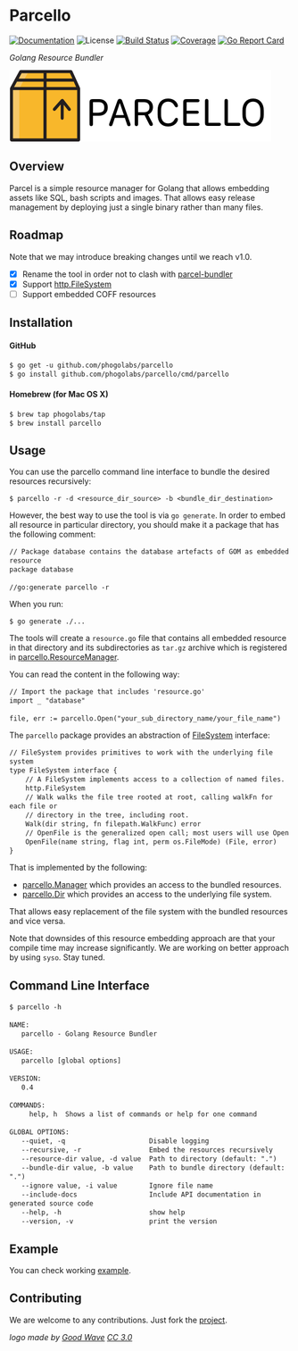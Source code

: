 # Parcello

[![Documentation][godoc-img]][godoc-url]
![License][license-img]
[![Build Status][travis-img]][travis-url]
[![Coverage][codecov-img]][codecov-url]
[![Go Report Card][report-img]][report-url]

*Golang Resource Bundler*

[![Parcel][parcello-img]][parcello-url]

## Overview

Parcel is a simple resource manager for Golang that allows embedding assets
like SQL, bash scripts and images. That allows easy release management by
deploying just a single binary rather than many files.

## Roadmap

Note that we may introduce breaking changes until we reach v1.0.

- [x] Rename the tool in order not to clash with [parcel-bundler](https://github.com/parcel-bundler/parcel)
- [x] Support [http.FileSystem](https://golang.org/pkg/net/http/#FileSystem)
- [ ] Support embedded COFF resources

## Installation

#### GitHub

```console
$ go get -u github.com/phogolabs/parcello
$ go install github.com/phogolabs/parcello/cmd/parcello
```
#### Homebrew (for Mac OS X)

```console
$ brew tap phogolabs/tap
$ brew install parcello
```

## Usage

You can use the parcello command line interface to bundle the desired resources
recursively:

```console
$ parcello -r -d <resource_dir_source> -b <bundle_dir_destination>
```

However, the best way to use the tool is via `go generate`. In order to embed all
resource in particular directory, you should make it a package that has the
following comment:

```golang
// Package database contains the database artefacts of GOM as embedded resource
package database

//go:generate parcello -r
```

When you run:

```console
$ go generate ./...
```

The tools will create a `resource.go` file that contains
all embedded resource in that directory and its
subdirectories as `tar.gz` archive which is registered in
[parcello.ResourceManager](https://github.com/phogolabs/parcello/blob/master/common.go#L6).

You can read the content in the following way:

```golang
// Import the package that includes 'resource.go'
import _ "database"

file, err := parcello.Open("your_sub_directory_name/your_file_name")
```

The `parcello` package provides an abstraction of
[FileSystem](https://godoc.org/github.com/phogolabs/parcello#FileSystem)
interface:

```golang
// FileSystem provides primitives to work with the underlying file system
type FileSystem interface {
	// A FileSystem implements access to a collection of named files.
	http.FileSystem
	// Walk walks the file tree rooted at root, calling walkFn for each file or
	// directory in the tree, including root.
	Walk(dir string, fn filepath.WalkFunc) error
	// OpenFile is the generalized open call; most users will use Open
	OpenFile(name string, flag int, perm os.FileMode) (File, error)
}
```

That is implemented by the following:

- [parcello.Manager](https://godoc.org/github.com/phogolabs/parcello#Manager) which provides an access to the bundled resources.
- [parcello.Dir](https://godoc.org/github.com/phogolabs/parcello#Dir) which provides an access to the underlying file system.

That allows easy replacement of the file system with the bundled resources and
vice versa.

Note that downsides of this resource embedding approach are that your compile
time may increase significantly. We are working on better approach by using
`syso`. Stay tuned.

## Command Line Interface

```console
$ parcello -h

NAME:
   parcello - Golang Resource Bundler

USAGE:
   parcello [global options]

VERSION:
   0.4

COMMANDS:
     help, h  Shows a list of commands or help for one command

GLOBAL OPTIONS:
   --quiet, -q                     Disable logging
   --recursive, -r                 Embed the resources recursively
   --resource-dir value, -d value  Path to directory (default: ".")
   --bundle-dir value, -b value    Path to bundle directory (default: ".")
   --ignore value, -i value        Ignore file name
   --include-docs                  Include API documentation in generated source code
   --help, -h                      show help
   --version, -v                   print the version
```

## Example

You can check working [example](example).

## Contributing

We are welcome to any contributions. Just fork the
[project](https://github.com/phogolabs/parcello).

*logo made by [Good Wave][logo-author-url] [CC 3.0][logo-license]*

[report-img]: https://goreportcard.com/badge/github.com/phogolabs/parcello
[report-url]: https://goreportcard.com/report/github.com/phogolabs/parcello
[logo-author-url]: https://www.flaticon.com/authors/good-ware
[logo-license]: http://creativecommons.org/licenses/by/3.0/
[parcello-url]: https://github.com/phogolabs/parcello
[parcello-img]: doc/img/logo.png
[codecov-url]: https://codecov.io/gh/phogolabs/parcello
[codecov-img]: https://codecov.io/gh/phogolabs/parcello/branch/master/graph/badge.svg
[travis-img]: https://travis-ci.org/phogolabs/parcello.svg?branch=master
[travis-url]: https://travis-ci.org/phogolabs/parcello
[parcello-url]: https://github.com/phogolabs/parcello
[godoc-url]: https://godoc.org/github.com/phogolabs/parcello
[godoc-img]: https://godoc.org/github.com/phogolabs/parcello?status.svg
[license-img]: https://img.shields.io/badge/license-MIT-blue.svg
[software-license-url]: LICENSE
